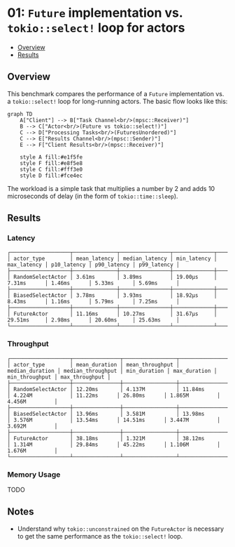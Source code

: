 # 01: `Future` implementation vs. `tokio::select!` loop for actors

- [Overview](#overview)
- [Results](#results)

## Overview
This benchmark compares the performance of a `Future` implementation vs. a `tokio::select!` loop for long-running actors.
The basic flow looks like this:

```mermaid
graph TD
    A["Client"] --> B["Task Channel<br/>(mpsc::Receiver)"]
    B --> C["Actor<br/>(Future vs tokio::select!)"]
    C --> D["Processing Tasks<br/>(FuturesUnordered)"]
    C --> E["Results Channel<br/>(mpsc::Sender)"]
    E --> F["Client Results<br/>(mpsc::Receiver)"]
    
    style A fill:#e1f5fe
    style F fill:#e8f5e8
    style C fill:#fff3e0
    style D fill:#fce4ec
```

The workload is a simple task that multiplies a number by 2 and adds 10 microseconds of delay (in the form of `tokio::time::sleep`).

## Results
### Latency
```
┌───────────────────┬──────────────┬────────────────┬─────────────┬─────────────┬─────────────┬─────────────┬─────────────┐
│ actor_type        │ mean_latency │ median_latency │ min_latency │ max_latency │ p10_latency │ p90_latency │ p99_latency │
├───────────────────┼──────────────┼────────────────┼─────────────┼─────────────┼─────────────┼─────────────┼─────────────┤
│ RandomSelectActor │ 3.61ms       │ 3.89ms         │ 19.00µs     │ 7.31ms      │ 1.46ms      │ 5.33ms      │ 5.69ms      │
├───────────────────┼──────────────┼────────────────┼─────────────┼─────────────┼─────────────┼─────────────┼─────────────┤
│ BiasedSelectActor │ 3.78ms       │ 3.93ms         │ 18.92µs     │ 8.43ms      │ 1.16ms      │ 5.79ms      │ 7.25ms      │
├───────────────────┼──────────────┼────────────────┼─────────────┼─────────────┼─────────────┼─────────────┼─────────────┤
│ FutureActor       │ 11.16ms      │ 10.27ms        │ 31.67µs     │ 29.51ms     │ 2.98ms      │ 20.60ms     │ 25.63ms     │
└───────────────────┴──────────────┴────────────────┴─────────────┴─────────────┴─────────────┴─────────────┴─────────────┘
```
### Throughput
```
┌───────────────────┬───────────────┬─────────────────┬─────────────────┬───────────────────┬──────────────┬──────────────┬────────────────┬────────────────┐
│ actor_type        │ mean_duration │ mean_throughput │ median_duration │ median_throughput │ min_duration │ max_duration │ min_throughput │ max_throughput │
├───────────────────┼───────────────┼─────────────────┼─────────────────┼───────────────────┼──────────────┼──────────────┼────────────────┼────────────────┤
│ RandomSelectActor │ 12.20ms       │ 4.137M          │ 11.84ms         │ 4.224M            │ 11.22ms      │ 26.80ms      │ 1.865M         │ 4.456M         │
├───────────────────┼───────────────┼─────────────────┼─────────────────┼───────────────────┼──────────────┼──────────────┼────────────────┼────────────────┤
│ BiasedSelectActor │ 13.96ms       │ 3.581M          │ 13.98ms         │ 3.576M            │ 13.54ms      │ 14.51ms      │ 3.447M         │ 3.692M         │
├───────────────────┼───────────────┼─────────────────┼─────────────────┼───────────────────┼──────────────┼──────────────┼────────────────┼────────────────┤
│ FutureActor       │ 38.18ms       │ 1.321M          │ 38.12ms         │ 1.314M            │ 29.84ms      │ 45.22ms      │ 1.106M         │ 1.676M         │
└───────────────────┴───────────────┴─────────────────┴─────────────────┴───────────────────┴──────────────┴──────────────┴────────────────┴────────────────┘
```
### Memory Usage
TODO

## Notes
- Understand why `tokio::unconstrained` on the `FutureActor` is necessary to get the same performance as the `tokio::select!` loop.